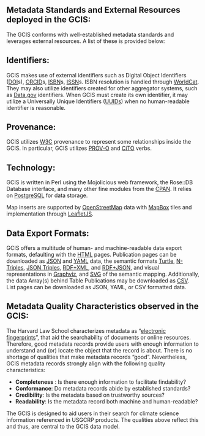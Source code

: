 ## Metadata Standards and External Resources deployed in the GCIS:
The GCIS conforms with well-established metadata standards and leverages external resources. A list of these is provided below:

## Identifiers:
GCIS makes use of external identifiers such as Digital Object Identifiers ([DOI](https://www.doi.org/)s), [ORCID](https://orcid.org/)s, [ISBN](https://www.isbn.org/about_ISBN_standard)s, [ISSN](http://www.issn.org/)s. ISBN resolution is handled through [WorldCat](https://www.worldcat.org). They may also utilize identifiers created for other aggregator systems, such as [Data.gov](https://www.data.gov/) identifiers. When GCIS must create its own identifier, it may utilize a Universally Unique Identifiers ([UUIDs](https://www.rfc-editor.org/rfc/rfc4122.txt)) when no human-readable identifier is reasonable.

## Provenance:
GCIS utilizes [W3C](https://www.w3.org/Consortium/) provenance to represent some relationships inside the GCIS. In particular, GCIS utilizes [PROV-O](https://www.w3.org/TR/prov-overview/) and [CiTO](http://purl.org/spar/cito) verbs.

## Technology:
GCIS is written in Perl using the Mojolicious web framework, the Rose::DB Database interface, and many other fine modules from the [CPAN](https://www.cpan.org/). It relies on [PostgreSQL](https://www.postgresql.org/about/) for data storage.

Map inserts are supported by [OpenStreetMap](https://www.openstreetmap.org/about) data with [MapBox](https://www.mapbox.com/about/) tiles and implementation through [LeafletJS](https://leafletjs.com/).

## Data Export Formats:
GCIS offers a multitude of human- and machine-readable data export formats, defaulting with the [HTML](https://html.spec.whatwg.org/multipage/) pages. Publication pages can be downloaded as [JSON](https://www.json.org/json-en.html) and [YAML](https://yaml.org/) data, the semantic formats [Turtle](https://www.w3.org/TR/turtle/), [N-Triples](https://www.w3.org/TR/n-triples/), [JSON Triples](https://www.w3.org/wiki/JSON_Triple_Sets), [RDF+XML](https://www.w3.org/TR/rdf-syntax-grammar/), and [RDF+JSON](https://www.w3.org/TR/rdf-json/), and visual representations in [Graphviz](http://graphviz.org/), and [SVG](https://www.w3.org/Graphics/SVG/) of the semantic mapping. Additionally, the data Array(s) behind Table Publications may be downloaded as [CSV](https://tools.ietf.org/html/rfc4180). List pages can be downloaded as JSON, YAML, or CSV formatted data.

## Metadata Quality Characteristics observed in the GCIS:
The Harvard Law School characterizes metadata as “[electronic fingerprints](https://hls.harvard.edu/dept/its/what-is-metadata/)”, that aid the searchability of documents or online resources. Therefore, good metadata records provide users with enough information to understand and (or) locate the object that the record is about.
There is no shortage of qualities that make metadata records “good”. Nevertheless, GCIS metadata records strongly align with the following quality characteristics:

- **Completeness** : Is there enough information to facilitate findability?
- **Conformance**: Do metadata records abide by established standards?
- **Credibility**: Is the metadata based on trustworthy sources?  
- **Readability**: Is the metadata record both machine and human-readable?

The GCIS is designed to aid users in their search for climate science information referenced in USGCRP products. The qualities above reflect this and thus, are central to the GCIS data model. 

